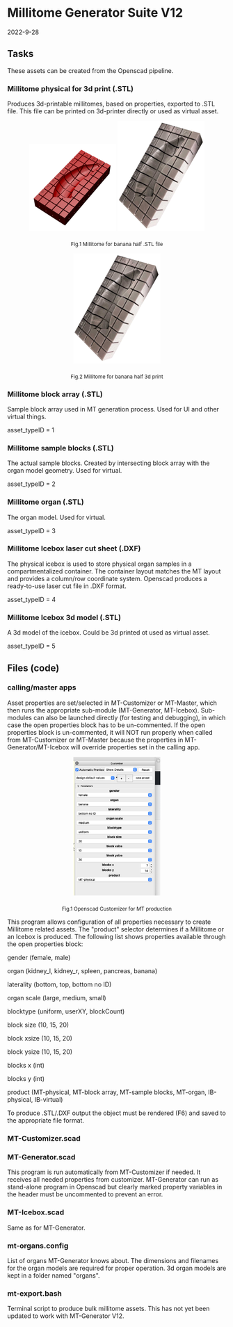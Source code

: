 # Millitome Generator Suite V12

2022-9-28

## Tasks

These assets can be created from the Openscad pipeline.

### Millitome physical for 3d print (.STL)

Produces 3d-printable millitomes, based on properties, exported to .STL file. This file can be printed on 3d-printer directly or used as virtual asset.

<p align="center">
  <span>
  <img src="images/MT-render.png" width="200">
  <img src="images/MT-photo.jpg" width="200">
  </span>
</p>
<p align = "center">
  <sub>Fig.1 Millitome for banana half .STL file</sub>
</p>

<p align="center">
  <img src="images/MT-photo.jpg" width="200">
</p>
<p align = "center">
  <sub>Fig.2 Millitome for banana half 3d print</sub>
</p>

### Millitome block array (.STL)

Sample block array used in MT generation process. Used for UI and other virtual things.

asset_typeID = 1

### Millitome sample blocks (.STL)

The actual sample blocks. Created by intersecting block array with the organ model geometry. Used for virtual.

asset_typeID = 2

### Millitome organ (.STL)

The organ model. Used for virtual.

asset_typeID = 3

### Millitome Icebox laser cut sheet (.DXF)

The physical icebox is used to store physical organ samples in a compartmentalized container. The container layout matches the MT layout and provides a column/row coordinate system. Openscad produces a ready-to-use laser cut file in .DXF format.

asset_typeID = 4

### Millitome Icebox 3d model (.STL)

A 3d model of the icebox. Could be 3d printed ot used as virtual asset.

asset_typeID = 5


## Files (code)

### calling/master apps

Asset properties are set/selected in MT-Customizer or MT-Master, which then runs the appropriate sub-module (MT-Generator, MT-Icebox). Sub-modules can also be launched directly (for testing and debugging), in which case the open properties block has to be un-commented. If the open properties block is un-commented, it will NOT run properly when called from MT-Customizer or MT-Master because the properties in MT-Generator/MT-Icebox will override properties set in the calling app. 


<p align="center">
  <img src="images/mt-customizer-1.png" width="200">
</p>
<p align = "center">
  <sub>Fig.1 Openscad Customizer for MT production</sub>
</p>

This program allows configuration of all properties necessary to create Millitome related assets.
The "product" selector determines if a Millitome or an Icebox is produced. The following list shows properties available through the open properties block:

gender (female, male)

organ (kidney_l, kidney_r, spleen, pancreas, banana)

laterality (bottom, top, bottom no ID)

organ scale (large, medium, small)

blocktype (uniform, userXY, blockCount)

block size (10, 15, 20)

block xsize (10, 15, 20)

block ysize (10, 15, 20)

blocks x (int)

blocks y (int)

product (MT-physical, MT-block array, MT-sample blocks, MT-organ, IB-physical, IB-virtual)

To produce .STL/.DXF output the object must be rendered (F6) and saved to the appropriate file format.  

### MT-Customizer.scad

### MT-Generator.scad

This program is run automatically from MT-Customizer if needed. It receives all needed properties from customizer. 
MT-Generator can run as stand-alone program in Openscad but clearly marked property variables in the header must be uncommented to prevent an error.

### MT-Icebox.scad

Same as for MT-Generator.

### mt-organs.config

List of organs MT-Generator knows about. The dimensions and filenames for the organ models are required for proper operation. 3d organ models are kept in a folder named "organs".

### mt-export.bash

Terminal script to produce bulk millitome assets. This has not yet been updated to work with MT-Generator V12.







